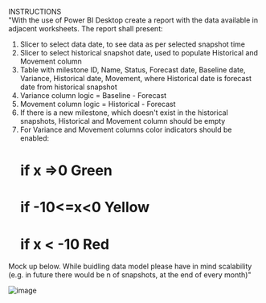 INSTRUCTIONS							
"With the use of Power BI Desktop create a report with the data available in adjacent worksheets. The report shall present:
1. Slicer to select data date, to see data as per selected snapshot time
2. Slicer to select historical snapshot date, used to populate Historical and Movement column
3. Table with milestone ID, Name, Status, Forecast date, Baseline date, Variance, Historical date, Movement, where Historical date is forecast date from historical snapshot
4.  Variance column logic =  Baseline - Forecast
5. Movement column logic = Historical - Forecast
6. If there is a new milestone, which doesn't exist in the historical snapshots, Historical and Movement column should be empty
7. For Variance and Movement columns color indicators should be enabled:
    # if  x =>0 Green
    #  if -10<=x<0 Yellow
    #  if x < -10 Red

Mock up below. While buidling data model please have in mind scalability (e.g. in future there would be n of snapshots, at the end of every month)"							
							
![image](https://github.com/ajaybabuinturi/PowerBI/assets/133849018/c2f84ef0-402b-4bcd-a126-c5f59f60b4b7)
